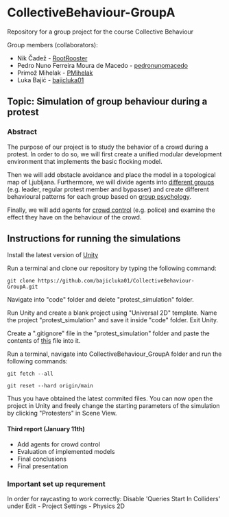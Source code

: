 # CollectiveBehaviour-GroupA
Repository for a group project for the course Collective Behaviour




Group members (collaborators):
- Nik Čadež - [RootRooster](https://github.com/RootRooster) 
- Pedro Nuno Ferreira Moura de Macedo - [pedronunomacedo](https://github.com/pedronunomacedo) 
- Primož Mihelak - [PMihelak](https://github.com/PMihelak) 
- Luka Bajić - [bajicluka01](https://github.com/bajicluka01) 




## Topic: Simulation of group behaviour during a protest



### Abstract

The purpose of our project is to study the behavior of a crowd during a protest. In order to do so, we will first create a unified modular development environment that implements the basic flocking model. 

Then we will add obstacle avoidance and place the model in a topological map of Ljubljana. Furthermore, we will divide agents into [different groups](https://www.researchgate.net/publication/281938638_Agent-Based_modeling_of_protests_and_violent_confrontation_a_micro-situational_multi-player_contextual_rule-based_approach) (e.g. leader, regular protest member and bypasser) and create different behavioural patterns for each group based on [group psychology](https://repozitorij.uni-lj.si/IzpisGradiva.php?id=66052). 

Finally, we will add agents for [crowd control](https://www.researchgate.net/publication/347869556_Testing_Various_Riot_Control_Police_Formations_through_Agent-Based_Modeling_and_Simulation) (e.g. police) and examine the effect they have on the behaviour of the crowd. 




## Instructions for running the simulations

Install the latest version of [Unity](https://unity.com/download)

Run a terminal and clone our repository by typing the following command:
```
git clone https://github.com/bajicluka01/CollectiveBehaviour-GroupA.git
```

Navigate into "code" folder and delete "protest_simulation" folder.

Run Unity and create a blank project using "Universal 2D" template. Name the project "protest_simulation" and save it inside "code" folder. Exit Unity.

Create a ".gitignore" file in the "protest_simulation" folder and paste the contents of [this](https://github.com/bajicluka01/CollectiveBehaviour-GroupA/blob/main/code/protest_simulation/.gitignore) file into it.

Run a terminal, navigate into CollectiveBehaviour_GroupA folder and run the following commands:
```
git fetch --all
```

```
git reset --hard origin/main
```

Thus you have obtained the latest commited files. You can now open the project in Unity and freely change the starting parameters of the simulation by clicking "Protesters" in Scene View.
#### Third report (January 11th)
- Add agents for crowd control
- Evaluation of implemented models
- Final conclusions
- Final presentation


### Important set up requrement
In order for raycasting to work correctly:
Disable 'Queries Start In Colliders' under Edit - Project Settings - Physics 2D
